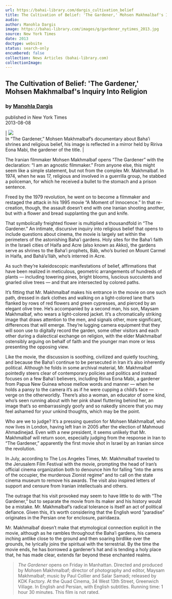 ```yaml
---
url: https://bahai-library.com/dargis_cultivation_belief
title: The Cultivation of Belief: 'The Gardener,' Mohsen Makhmalbaf's Inquiry Into Religion
audio: 
author: Manohla Dargis
image: https://bahai-library.com/images/g/gardener_nytimes_2013.jpg
source: New York Times
date: 2013
doctype: website
status: search-only
encumbered: false
collection: News Articles (bahai-library.com)
collectionImage: 
---
```



## The Cultivation of Belief: 'The Gardener,' Mohsen Makhmalbaf's Inquiry Into Religion

### by [Manohla Dargis](https://bahai-library.com/author/Manohla+Dargis)

published in New York Times  
2013-08-08


| ![](https://bahai-library.com/images/g/gardener_nytimes_2013.jpg)  
In “The Gardener,” Mohsen Makhmalbaf’s documentary about Baha’i shrines and religious belief, his image is reflected in a mirror held by Ririva Eona Mabi, the gardener of the title. |

The Iranian filmmaker Mohsen Makhmalbaf opens “The Gardener” with the declaration: “I am an agnostic filmmaker.” From anyone else, this might seem like a simple statement, but not from the complex Mr. Makhmalbaf. In 1974, when he was 17, religious and involved in a guerrilla group, he stabbed a policeman, for which he received a bullet to the stomach and a prison sentence.

Freed by the 1979 revolution, he went on to become a filmmaker and restaged the attack in his 1995 movie “A Moment of Innocence.” In that re-creation, though, the assault doesn’t end with one Iranian shooting another, but with a flower and bread supplanting the gun and knife.

That symbolically freighted flower is multiplied a thousandfold in “The Gardener.” An intimate, discursive inquiry into religious belief that opens to include questions about cinema, the movie is largely set within the perimeters of the astonishing Baha’i gardens. Holy sites for the Baha’i faith in the Israeli cities of Haifa and Acre (also known as Akko), the gardens serve as shrines to the Baha’i prophets, Báb, who’s buried on Mount Carmel in Haifa, and Bahá’u’lláh, who’s interred in Acre.

As such they’re kaleidoscopic manifestations of belief, affirmations that have been realized in meticulous, geometric arrangements of hundreds of plants — including towering pines, bright blooms, luscious succulents and gnarled olive trees — and that are intersected by colored paths.

It’s fitting that Mr. Makhmalbaf makes his entrance in the movie on one such path, dressed in dark clothes and walking on a light-colored lane that’s flanked by rows of red flowers and green cypresses, and pierced by an elegant olive tree. He’s accompanied by a second man, his son, Maysam Makhmalbaf, who wears a light-colored jacket. It’s a chromatically striking image that draws attention to the men, and signals other, more significant, differences that will emerge. They’re lugging camera equipment that they will soon use to digitally record the garden, some other visitors and each other during a dialectical exchange on religion, with the elder Makhmalbaf ostensibly arguing on behalf of faith and the younger man more or less presenting the opposing view.

Like the movie, the discussion is soothing, civilized and quietly touching, and because the Baha’i continue to be persecuted in Iran it’s also inherently political. Although he folds in some archival material, Mr. Makhmalbaf pointedly steers clear of contemporary policies and politics and instead focuses on a few Baha’i believers, including Ririva Eona Mabi, a gardener from Papua New Guinea whose mellow words and manner — when he holds a pansy to the camera it’s as if he were cupping a child’s face — verge on the otherworldly. There’s also a woman, an educator of some kind, who’s seen running about with her pink shawl fluttering behind her, an image that’s so embarrassingly goofy and so nakedly sincere that you may feel ashamed for your unkind thoughts, which may be the point.

Who are we to judge? It’s a pressing question for Mohsen Makhmalbaf, who now lives in London, having left Iran in 2005 after the election of Mahmoud Ahmadinejad. Even with a new president, it seems unlikely that Mr. Makhmalbaf will return soon, especially judging from the response in Iran to “The Gardener,” apparently the first movie shot in Israel by an Iranian since the revolution.

In July, according to The Los Angeles Times, Mr. Makhmalbaf traveled to the Jerusalem Film Festival with the movie, prompting the head of Iran’s official cinema organization both to denounce him for falling “into the arms of the occupier, the murderous Zionist regime” and to call on the state cinema museum to remove his awards. The visit also inspired letters of support and censure from Iranian intellectuals and others.

The outrage that his visit provoked may seem to have little to do with “The Gardener,” but to separate the movie from its maker and his history would be a mistake. Mr. Makhmalbaf’s radical tolerance is itself an act of political defiance. Given this, it’s worth considering that the English word “paradise” originates in the Persian one for enclosure, pairidaeza.

Mr. Makhmalbaf doesn’t make that etymological connection explicit in the movie, although as he rambles throughout the Baha’i gardens, his camera inching antlike close to the ground and then soaring birdlike over the grounds, he lyrically joins the spiritual with the terrestrial. By the time the movie ends, he has borrowed a gardener’s hat and is tending a holy place that, he has made clear, extends far beyond these enchanted realms.

> _The Gardener_ opens on Friday in Manhattan. Directed and produced by Mohsen Makhmalbaf; director of photography and editor, Maysam Makhmalbaf; music by Paul Collier and Salar Samadi; released by KDK Factory. At the Quad Cinema, 34 West 13th Street, Greenwich Village. In English and Persian, with English subtitles. Running time: 1 hour 30 minutes. This film is not rated.